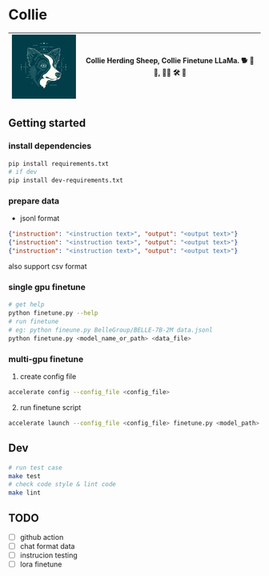 # Collie
| <img src="./logo/collie.png" alt="collie.png" style="zoom:15%;" /> | Collie Herding Sheep, Collie Finetune LLaMa. 🐕 🌿 🐑, 🐕‍🦺 🛠️ 🦙 |
| ------------------------------------------------------------ | ---------------------------------------------------- |


## Getting started

### install dependencies
```bash
pip install requirements.txt
# if dev
pip install dev-requirements.txt
```

### prepare data

- jsonl format
```json
{"instruction": "<instruction text>", "output": "<output text>"}
{"instruction": "<instruction text>", "output": "<output text>"}
{"instruction": "<instruction text>", "output": "<output text>"}
```

also support csv format

### single gpu finetune

```bash
# get help
python finetune.py --help
# run finetune
# eg: python fineune.py BelleGroup/BELLE-7B-2M data.jsonl
python finetune.py <model_name_or_path> <data_file>
```

### multi-gpu finetune
1. create config file
```bash
accelerate config --config_file <config_file>
```
2. run finetune script
```bash
accelerate launch --config_file <config_file> finetune.py <model_path> <data_file>
```

## Dev

```bash
# run test case
make test
# check code style & lint code
make lint
```

## TODO
- [ ] github action
- [ ] chat format data
- [ ] instrucion testing
- [ ] lora finetune